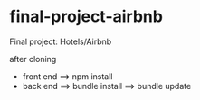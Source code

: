 # final-project-airbnb
Final project: Hotels/Airbnb


after cloning
  - front end  ==> npm install
  - back end   ==> bundle install ==> bundle update
